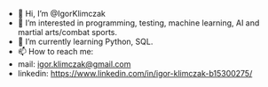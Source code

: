 - 👋 Hi, I’m @IgorKlimczak
- 👀 I’m interested in programming, testing, machine learning, AI and martial arts/combat sports. 
- 🌱 I’m currently learning Python, SQL. 
- 📫 How to reach me:
- mail: igor.klimczak@gmail.com
- linkedin: https://www.linkedin.com/in/igor-klimczak-b15300275/

<!---
IgorKlimczak/IgorKlimczak is a ✨ special ✨ repository because its `README.md` (this file) appears on your GitHub profile.
You can click the Preview link to take a look at your changes.
--->
